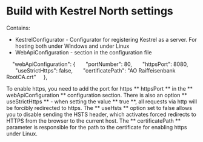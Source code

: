 ﻿# Build with Kestrel North settings

Contains:
* KestrelConfigurator - Configurator for registering Kestrel as a server. For hosting both under Windows and under Linux
* WebApiConfiguration - section in the configuration file

    "webApiConfiguration": {
      "portNumber": 80,
      "httpsPort": 8080,
      "useStrictHttps": false,
      "certificatePath": "AO Raiffeisenbank RootCA.crt"
    },

To enable https, you need to add the port for https ** httpsPort ** in the ** webApiConfiguration ** configuration section.
There is also an option ** useStrictHttps ** - when setting the value ** true **, all requests via http will be forcibly redirected to https.
The ** useHsts ** option set to false allows you to disable sending the HSTS header, which activates forced redirects to HTTPS from the browser to the current host.
The ** certificatePath ** parameter is responsible for the path to the certificate for enabling https under Linux.
